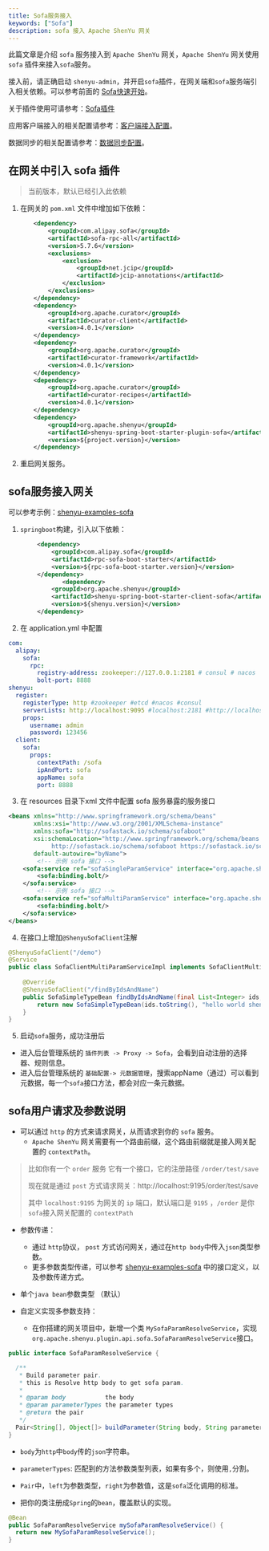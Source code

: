 ```yaml
---
title: Sofa服务接入
keywords: ["Sofa"]
description: sofa 接入 Apache ShenYu 网关
---
```


此篇文章是介绍 `sofa` 服务接入到 `Apache ShenYu` 网关，`Apache ShenYu` 网关使用 `sofa` 插件来接入`sofa`服务。

接入前，请正确启动 `shenyu-admin`，并开启`sofa`插件，在网关端和`sofa`服务端引入相关依赖。可以参考前面的 [Sofa快速开始](../quick-start/quick-start-sofa)。

关于插件使用可请参考：[Sofa插件](../../plugin-center/proxy/sofa-plugin.md)

应用客户端接入的相关配置请参考：[客户端接入配置](../property-config/register-center-access.md)。

数据同步的相关配置请参考：[数据同步配置](../property-config/use-data-sync.md)。

## 在网关中引入 sofa 插件

> 当前版本，默认已经引入此依赖

1. 在网关的 `pom.xml` 文件中增加如下依赖：

 ```xml
        <dependency>
            <groupId>com.alipay.sofa</groupId>
            <artifactId>sofa-rpc-all</artifactId>
            <version>5.7.6</version>
            <exclusions>
                <exclusion>
                    <groupId>net.jcip</groupId>
                    <artifactId>jcip-annotations</artifactId>
                </exclusion>
            </exclusions>
        </dependency>
        <dependency>
            <groupId>org.apache.curator</groupId>
            <artifactId>curator-client</artifactId>
            <version>4.0.1</version>
        </dependency>
        <dependency>
            <groupId>org.apache.curator</groupId>
            <artifactId>curator-framework</artifactId>
            <version>4.0.1</version>
        </dependency>
        <dependency>
            <groupId>org.apache.curator</groupId>
            <artifactId>curator-recipes</artifactId>
            <version>4.0.1</version>
        </dependency>
        <dependency>
            <groupId>org.apache.shenyu</groupId>
            <artifactId>shenyu-spring-boot-starter-plugin-sofa</artifactId>
            <version>${project.version}</version>
        </dependency>
 ```

2. 重启网关服务。

## sofa服务接入网关

可以参考示例：[shenyu-examples-sofa](https://github.com/apache/shenyu/tree/master/shenyu-examples/shenyu-examples-sofa)

1. `springboot`构建，引入以下依赖：

 ```xml
         <dependency>
             <groupId>com.alipay.sofa</groupId>
             <artifactId>rpc-sofa-boot-starter</artifactId>
             <version>${rpc-sofa-boot-starter.version}</version>
         </dependency>
 				<dependency>
             <groupId>org.apache.shenyu</groupId>
             <artifactId>shenyu-spring-boot-starter-client-sofa</artifactId>
             <version>${shenyu.version}</version>
         </dependency>
 ```

2. 在 application.yml 中配置

```yaml
com:
  alipay:
    sofa:
      rpc:
        registry-address: zookeeper://127.0.0.1:2181 # consul # nacos
        bolt-port: 8888
shenyu:
  register:
    registerType: http #zookeeper #etcd #nacos #consul
    serverLists: http://localhost:9095 #localhost:2181 #http://localhost:2379 #localhost:8848
    props:
      username: admin
      password: 123456
  client:
    sofa:
      props:
        contextPath: /sofa
        ipAndPort: sofa
        appName: sofa
        port: 8888
```

3. 在 resources 目录下xml 文件中配置 sofa 服务暴露的服务接口

```xml
<beans xmlns="http://www.springframework.org/schema/beans"
       xmlns:xsi="http://www.w3.org/2001/XMLSchema-instance"
       xmlns:sofa="http://sofastack.io/schema/sofaboot"
       xsi:schemaLocation="http://www.springframework.org/schema/beans http://www.springframework.org/schema/beans/spring-beans.xsd
            http://sofastack.io/schema/sofaboot https://sofastack.io/schema/sofaboot.xsd"
       default-autowire="byName">
        <!-- 示例 sofa 接口 -->
    <sofa:service ref="sofaSingleParamService" interface="org.apache.shenyu.examples.sofa.api.service.SofaSingleParamService">
        <sofa:binding.bolt/>
    </sofa:service>
        <!-- 示例 sofa 接口 -->
    <sofa:service ref="sofaMultiParamService" interface="org.apache.shenyu.examples.sofa.api.service.SofaMultiParamService">
        <sofa:binding.bolt/>
    </sofa:service>
</beans>
```

4. 在接口上增加`@ShenyuSofaClient`注解

```java
@ShenyuSofaClient("/demo")
@Service
public class SofaClientMultiParamServiceImpl implements SofaClientMultiParamService {
    
    @Override
    @ShenyuSofaClient("/findByIdsAndName")
    public SofaSimpleTypeBean findByIdsAndName(final List<Integer> ids, final String name) {
        return new SofaSimpleTypeBean(ids.toString(), "hello world shenyu sofa param findByIdsAndName ：" + name);
    }
}
```

5. 启动`sofa`服务，成功注册后
- 进入后台管理系统的 `插件列表 -> Proxy -> Sofa`，会看到自动注册的选择器、规则信息。
- 进入后台管理系统的 `基础配置-> 元数据管理`，搜索appName（通过）可以看到元数据，每一个`sofa`接口方法，都会对应一条元数据。



## sofa用户请求及参数说明

- 可以通过 `http` 的方式来请求网关，从而请求到你的 `sofa` 服务。
  - `Apache ShenYu` 网关需要有一个路由前缀，这个路由前缀就是接入网关配置的 `contextPath`。

> 比如你有一个 `order` 服务 它有一个接口，它的注册路径 `/order/test/save`
>
> 现在就是通过 `post` 方式请求网关：http://localhost:9195/order/test/save
>
> 其中 `localhost:9195` 为网关的 `ip` 端口，默认端口是 `9195` ，`/order` 是你`sofa`接入网关配置的 `contextPath`


* 参数传递：

  * 通过 `http`协议， `post` 方式访问网关，通过在`http body`中传入`json`类型参数。
  * 更多参数类型传递，可以参考 [shenyu-examples-sofa](https://github.com/apache/shenyu/tree/master/shenyu-examples/shenyu-examples-sofa) 中的接口定义，以及参数传递方式。

* 单个`java bean`参数类型 （默认）
* 自定义实现多参数支持：
  * 在你搭建的网关项目中，新增一个类 `MySofaParamResolveService`，实现 `org.apache.shenyu.plugin.api.sofa.SofaParamResolveService`接口。

 ```java
 public interface SofaParamResolveService {
 
   /**
    * Build parameter pair.
    * this is Resolve http body to get sofa param.
    *
    * @param body           the body
    * @param parameterTypes the parameter types
    * @return the pair
    */
   Pair<String[], Object[]> buildParameter(String body, String parameterTypes);
 }
 ```

* `body`为`http`中`body`传的`json`字符串。

* `parameterTypes`: 匹配到的方法参数类型列表，如果有多个，则使用`,`分割。

* `Pair`中，`left`为参数类型，`right`为参数值，这是`sofa`泛化调用的标准。

* 把你的类注册成`Spring`的`bean`，覆盖默认的实现。

 ```java
 @Bean
 public SofaParamResolveService mySofaParamResolveService() {
   return new MySofaParamResolveService();
 }
 ```

